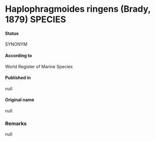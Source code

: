 Haplophragmoides ringens (Brady, 1879) SPECIES
=======

#### Status
SYNONYM

#### According to
World Register of Marine Species

#### Published in
null

#### Original name
null

### Remarks
null